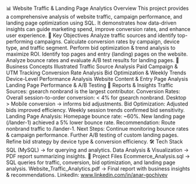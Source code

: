 📊 Website Traffic & Landing Page Analytics
Overview
This project provides a comprehensive analysis of website traffic, campaign performance, and landing page optimization using SQL.
It demonstrates how data-driven insights can guide marketing spend, improve conversion rates, and enhance user experience.
🔑 Key Objectives
Analyze traffic sources and identify top-performing campaigns.
Calculate conversion rates by campaign, device type, and traffic segment.
Perform bid optimization & trend analysis to maximize ROI.
Identify top pages and entry (landing) pages on the website.
Analyze bounce rates and evaluate A/B test results for landing pages.
🧠 Business Concepts Illustrated
Traffic Source Analysis
Paid Campaign & UTM Tracking
Conversion Rate Analysis
Bid Optimization & Weekly Trends
Device-Level Performance Analysis
Website Content & Entry Page Analysis
Landing Page Performance & A/B Testing
📑 Reports & Insights
Traffic Sources:
gsearch nonbrand is the largest contributor.
Conversion Rates:
Overall session-to-order conversion: < 4% for gsearch nonbrand.
Desktop > Mobile conversion → informs bid adjustments.
Bid Optimization:
Adjusted bids improved efficiency.
Weekly session trends confirmed bid sensitivity.
Landing Page Analysis:
Homepage bounce rate: ~60%.
New landing page (/lander-1) achieved a 5% lower bounce rate.
Recommendation: Route nonbrand traffic to /lander-1.
Next Steps:
Continue monitoring bounce rates & campaign performance.
Further A/B testing of custom landing pages.
Refine bid strategy by device type & conversion efficiency.
🛠️ Tech Stack
SQL (MySQL) → for querying and analytics.
Data Analysis & Visualization → PDF report summarizing insights.
📂 Project Files
Ecommerce_Analysis.sql → SQL queries for traffic, conversion, bid optimization, and landing page analysis.
Website_Traffic_Analytics.pdf → Final report with business insights & recommendations.
LinkedIn: www.linkedin.com/in/anar-gochiyev
